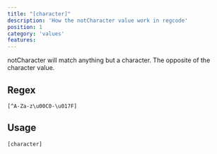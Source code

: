 ```yaml
---
title: "[character]"
description: 'How the notCharacter value work in regcode'
position: 1
category: 'values'
features:
---
```


notCharacter will match anything but a character. The opposite of the character value.

## Regex

```
[^A-Za-z\u00C0-\u017F]
```

## Usage

`[character]`
